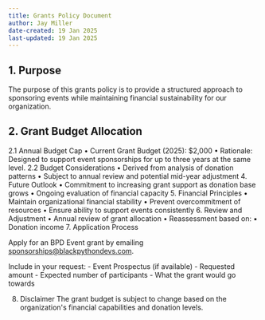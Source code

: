 ```yaml
---
title: Grants Policy Document
author: Jay Miller
date-created: 19 Jan 2025
last-updated: 19 Jan 2025
---
```


## 1. Purpose
The purpose of this grants policy is to provide a structured approach to sponsoring events while maintaining financial sustainability for our organization.

## 2. Grant Budget Allocation
2.1 Annual Budget Cap
	•	Current Grant Budget (2025): $2,000
	•	Rationale: Designed to support event sponsorships for up to three years at the same level.
2.2 Budget Considerations
	•	Derived from analysis of donation patterns
	•	Subject to annual review and potential mid-year adjustment
4. Future Outlook
	•	Commitment to increasing grant support as donation base grows
	•	Ongoing evaluation of financial capacity
5. Financial Principles
	•	Maintain organizational financial stability
	•	Prevent overcommitment of resources
	•	Ensure ability to support events consistently
6. Review and Adjustment
	•	Annual review of grant allocation
	•	Reassessment based on:
	  ▪	Donation income
7. Application Process
  
  Apply for an BPD Event grant by emailing sponsorships@blackpythondevs.com.
  
  Include in your request:
    - Event Prospectus (if available)
    - Requested amount
    - Expected number of participants
    - What the grant would go towards
    
8. Disclaimer
  The grant budget is subject to change based on the organization's financial capabilities and donation levels.
